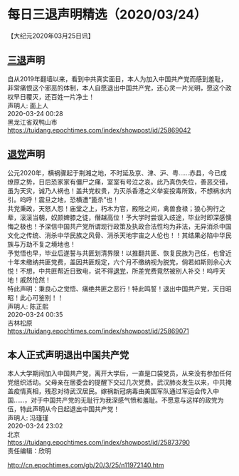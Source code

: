 # 每日三退声明精选（2020/03/24）
  
  
【大纪元2020年03月25日讯】  
## <a href="http://cn.epochtimes.com/gb/tag/%E4%B8%89%E9%80%80.html">三退</a>声明  
自从2019年翻墙以来，看到中共真实面目，本人为加入中国共产党而感到羞耻，非常痛恨这个邪恶的体制，本人自愿退出中国共产党，还心灵一片光明，愿这个政权早日覆灭，还百姓一片净土！  
声明人: 面上人  
2020-03-24 00:28  
黑龙江省双鸭山市  
https://tuidang.epochtimes.com/index/showpost/id/25869042  
## <a href="http://cn.epochtimes.com/gb/tag/%E9%80%80%E5%85%9A.html">退党</a>声明  
公元2020年，横祸骤起于荆湘之地，不时延及京、津、沪、粤&#8230;&#8230;赤县，今已成燎原之势，日后恐家家有僵尸之痛，室室有号泣之哀。此乃真伪失位，善恶交错，虽为天灾，诚乃人祸也！盖共党权贵，为灭杀香港之义举妄投毒所致，不想祸水内引。呜呼！震旦之地，恐横遭“篦杀”也！  
共党秉政，天怒人怨！庙堂之上，朽木为官，殿陛之间，禽兽食禄；狼心狗行之辈，滚滚当朝，奴颜婢膝之徒，僭越高位！予大学时尝误入歧途，毕业时即深感懊悔之极也！予深信中国共产党所谓现行政策及执政合法性均为非法，无异消杀中国文化之传统、消杀中华民族之风骨、消杀天地宇宙之人伦也！！其结果必陷中华民族与万劫不复之境地也！  
予觉悟也早，毕业后遂誓与共匪划清界限！以推翻共匪、恢复民族为己任，也曾近十年未缴纳共匪党费，盖因共匪规定，六个月不缴纳视为脱党，倘若如斯则余心大悦！不想，中共匪帮近日致电，说不得<a href="http://cn.epochtimes.com/gb/tag/%E9%80%80%E5%85%9A.html">退党</a>，所差党费竟然被别人补交！呜呼天地！戚然怆然！  
特此声明：秉良心之觉悟、痛绝共匪之恶行！特此鸣誓！退出中国共产党，天日昭昭！此心可鉴别！！  
声明人: 陈正熙  
2020-03-24 00:35  
吉林松原  
https://tuidang.epochtimes.com/index/showpost/id/25869071  
## 本人正式声明退出中国共产党  
本人大学期间加入中国共产党，离开大学后，一直是口袋党员，从来没有参加任何党组织活动。父母亲在居委会的提醒下交过几次党费。武汉肺炎发生以来，中共掩盖疫情真相，残忍对待武汉居民。嫁祸新冠病毒由美国军队通过军运会传入中国……，对于中国共产党的无耻行为我深感气愤和羞耻。不愿意与这样的政党为伍，特此声明从今日起退出中国共产党！  
声明人: 冯瑾瑾  
2020-03-24 23:02  
北京  
https://tuidang.epochtimes.com/index/showpost/id/25873790  
责任编辑：欣明  
  
  
  
http://cn.epochtimes.com/gb/20/3/25/n11972140.htm
